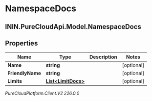 # NamespaceDocs

## ININ.PureCloudApi.Model.NamespaceDocs

## Properties

|Name | Type | Description | Notes|
|------------ | ------------- | ------------- | -------------|
| **Name** | **string** |  | [optional] |
| **FriendlyName** | **string** |  | [optional] |
| **Limits** | [**List&lt;LimitDocs&gt;**](LimitDocs) |  | [optional] |



_PureCloudPlatform.Client.V2 226.0.0_
